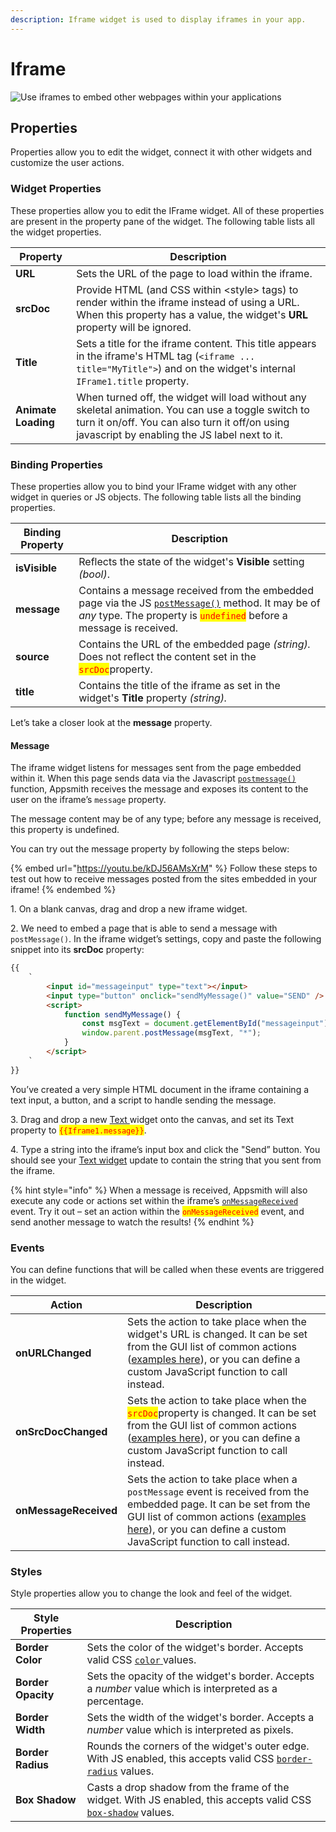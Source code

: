 ```yaml
---
description: Iframe widget is used to display iframes in your app.
---
```


# Iframe

![Use iframes to embed other webpages within your applications](../../.gitbook/assets/as\_iframe\_cover.png)

## Properties

Properties allow you to edit the widget, connect it with other widgets and customize the user actions.

### Widget Properties

These properties allow you to edit the IFrame widget. All of these properties are present in the property pane of the widget. The following table lists all the widget properties.

| Property            | Description                                                                                                                                                                                            |
| ------------------- | ------------------------------------------------------------------------------------------------------------------------------------------------------------------------------------------------------ |
| **URL**             | Sets the URL of the page to load within the iframe.                                                                                                                                                    |
| **srcDoc**          | Provide HTML (and CSS within \<style> tags) to render within the iframe instead of using a URL. When this property has a value, the widget's **URL** property will be ignored.                         |
| **Title**           | Sets a title for the iframe content. This title appears in the iframe's HTML tag (`<iframe ... title="MyTitle">`) and on the widget's internal `IFrame1.title` property.                               |
| **Animate Loading** | When turned off, the widget will load without any skeletal animation. You can use a toggle switch to turn it on/off. You can also turn it off/on using javascript by enabling the JS label next to it. |

### Binding Properties

These properties allow you to bind your IFrame widget with any other widget in queries or JS objects. The following table lists all the binding properties.

| Binding Property | Description                                                                                                                                                                                                                                                                                                                                      |
| ---------------- | ------------------------------------------------------------------------------------------------------------------------------------------------------------------------------------------------------------------------------------------------------------------------------------------------------------------------------------------------ |
| **isVisible**    | Reflects the state of the widget's **Visible** setting _(bool)_.                                                                                                                                                                                                                                                                                 |
| **message**      | Contains a message received from the embedded page via the JS [`postMessage()`](https://developer.mozilla.org/en-US/docs/Web/API/Window/postMessage) method. It may be of _any_ type. The property is <mark style="color:red;">`undefined`</mark> <mark style="color:red;"></mark><mark style="color:red;"></mark> before a message is received. |
| **source**       | Contains the URL of the embedded page _(string)._ Does not reflect the content set in the <mark style="color:red;">`srcDoc`</mark>property.                                                                                                                                                                                                      |
| **title**        | Contains the title of the iframe as set in the widget's **Title** property _(string)._                                                                                                                                                                                                                                                           |

Let’s take a closer look at the **message** property.

#### Message

The iframe widget listens for messages sent from the page embedded within it. When this page sends data via the Javascript [`postmessage()`](https://developer.mozilla.org/en-US/docs/Web/API/Window/postMessage) function, Appsmith receives the message and exposes its content to the user on the iframe’s `message` property.

The message content may be of any type; before any message is received, this property is undefined.

You can try out the message property by following the steps below:

{% embed url="https://youtu.be/kDJ56AMsXrM" %}
Follow these steps to test out how to receive messages posted from the sites embedded in your iframe!
{% endembed %}

1\. On a blank canvas, drag and drop a new iframe widget.

2\. We need to embed a page that is able to send a message with `postMessage()`. In the iframe widget’s settings, copy and paste the following snippet into its **srcDoc** property:

```html
{{
    `
        <input id="messageinput" type="text"></input>
        <input type="button" onclick="sendMyMessage()" value="SEND" />
        <script>
            function sendMyMessage() {
                const msgText = document.getElementById("messageinput").value;
                window.parent.postMessage(msgText, "*");
            }
        </script>
    `
}}
```

You’ve created a very simple HTML document in the iframe containing a text input, a button, and a script to handle sending the message.

3\. Drag and drop a new [Text ](text.md)widget onto the canvas, and set its Text property to <mark style="color:red;">`{{Iframe1.message}}`</mark>.

4\. Type a string into the iframe’s input box and click the "Send” button. You should see your [Text widget](text.md) update to contain the string that you sent from the iframe.

{% hint style="info" %}
When a message is received, Appsmith will also execute any code or actions set within the iframe’s [`onMessageReceived` ](iframe.md#events)event. Try it out – set an action within the <mark style="color:red;">`onMessageReceived`</mark> event, and send another message to watch the results!
{% endhint %}

### Events

You can define functions that will be called when these events are triggered in the widget.

| Action                | Description                                                                                                                                                                                                                                                                     |
| --------------------- | ------------------------------------------------------------------------------------------------------------------------------------------------------------------------------------------------------------------------------------------------------------------------------- |
| **onURLChanged**      | Sets the action to take place when the widget's URL is changed. It can be set from the GUI list of common actions ([examples here](../appsmith-framework/widget-actions/)), or you can define a custom JavaScript function to call instead.                                     |
| **onSrcDocChanged**   | Sets the action to take place when the <mark style="color:red;">`srcDoc`</mark>property is changed. It can be set from the GUI list of common actions ([examples here](../appsmith-framework/widget-actions/)), or you can define a custom JavaScript function to call instead. |
| **onMessageReceived** | Sets the action to take place when a `postMessage` event is received from the embedded page. It can be set from the GUI list of common actions ([examples here](../appsmith-framework/widget-actions/)), or you can define a custom JavaScript function to call instead.        |

### Styles

Style properties allow you to change the look and feel of the widget.

| Style Properties   | Description                                                                                                                                                                      |
| ------------------ | -------------------------------------------------------------------------------------------------------------------------------------------------------------------------------- |
| **Border Color**   | Sets the color of the widget's border. Accepts valid CSS [`color` ](https://developer.mozilla.org/en-US/docs/Web/CSS/color)values.                                               |
| **Border Opacity** | Sets the opacity of the widget's border. Accepts a _number_ value which is interpreted as a percentage.                                                                          |
| **Border Width**   | Sets the width of the widget's border. Accepts a _number_ value which is interpreted as pixels.                                                                                  |
| **Border Radius**  | Rounds the corners of the widget's outer edge. With JS enabled, this accepts valid CSS [`border-radius`](https://developer.mozilla.org/en-US/docs/Web/CSS/border-radius) values. |
| **Box Shadow**     | Casts a drop shadow from the frame of the widget. With JS enabled, this accepts valid CSS [`box-shadow`](https://developer.mozilla.org/en-US/docs/Web/CSS/box-shadow) values.    |
